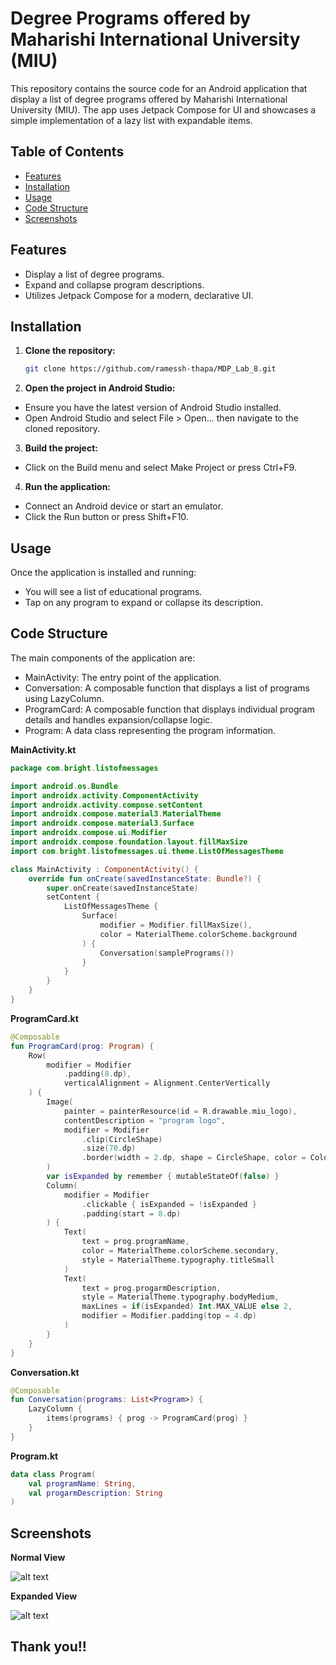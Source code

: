# Degree Programs offered by Maharishi International University (MIU)

This repository contains the source code for an Android application that  display a list of degree programs offered by Maharishi International University (MIU). The app uses Jetpack Compose for UI and showcases a simple implementation of a lazy list with expandable items.

## Table of Contents
- [Features](#features)
- [Installation](#installation)
- [Usage](#usage)
- [Code Structure](#code-structure)
- [Screenshots](#screenshots)

## Features

- Display a list of degree programs.
- Expand and collapse program descriptions.
- Utilizes Jetpack Compose for a modern, declarative UI.

## Installation

1. **Clone the repository:**

   ```bash
   git clone https://github.com/ramessh-thapa/MDP_Lab_8.git


2. **Open the project in Android Studio:**
- Ensure you have the latest version of Android Studio installed.
- Open Android Studio and select File > Open... then navigate to the cloned repository.

3. **Build the project:**
- Click on the Build menu and select Make Project or press Ctrl+F9.

4. **Run the application:**
- Connect an Android device or start an emulator.
- Click the Run button or press Shift+F10.


## Usage

Once the application is installed and running:

- You will see a list of educational programs.
- Tap on any program to expand or collapse its description.


## Code Structure

The main components of the application are:

- MainActivity: The entry point of the application.
- Conversation: A composable function that displays a list of programs using LazyColumn.
- ProgramCard: A composable function that displays individual program details and handles expansion/collapse logic.
- Program: A data class representing the program information.


**MainActivity.kt**

```kotlin
package com.bright.listofmessages

import android.os.Bundle
import androidx.activity.ComponentActivity
import androidx.activity.compose.setContent
import androidx.compose.material3.MaterialTheme
import androidx.compose.material3.Surface
import androidx.compose.ui.Modifier
import androidx.compose.foundation.layout.fillMaxSize
import com.bright.listofmessages.ui.theme.ListOfMessagesTheme

class MainActivity : ComponentActivity() {
    override fun onCreate(savedInstanceState: Bundle?) {
        super.onCreate(savedInstanceState)
        setContent {
            ListOfMessagesTheme {
                Surface(
                    modifier = Modifier.fillMaxSize(),
                    color = MaterialTheme.colorScheme.background
                ) {
                    Conversation(samplePrograms())
                }
            }
        }
    }
}

```
**ProgramCard.kt**

```kotlin
@Composable
fun ProgramCard(prog: Program) {
    Row(
        modifier = Modifier
            .padding(8.dp),
            verticalAlignment = Alignment.CenterVertically
    ) {
        Image(
            painter = painterResource(id = R.drawable.miu_logo),
            contentDescription = "program logo",
            modifier = Modifier
                .clip(CircleShape)
                .size(70.dp)
                .border(width = 2.dp, shape = CircleShape, color = Color.LightGray)
        )
        var isExpanded by remember { mutableStateOf(false) }
        Column(
            modifier = Modifier
                .clickable { isExpanded = !isExpanded }
                .padding(start = 8.dp)
        ) {
            Text(
                text = prog.programName,
                color = MaterialTheme.colorScheme.secondary,
                style = MaterialTheme.typography.titleSmall
            )
            Text(
                text = prog.progarmDescription,
                style = MaterialTheme.typography.bodyMedium,
                maxLines = if(isExpanded) Int.MAX_VALUE else 2,
                modifier = Modifier.padding(top = 4.dp)
            )
        }
    }
}

```
**Conversation.kt**

```kotlin
@Composable
fun Conversation(programs: List<Program>) {
    LazyColumn {
        items(programs) { prog -> ProgramCard(prog) }
    }
}
```

**Program.kt**

```kotlin
data class Program(
    val programName: String,
    val progarmDescription: String
)
```

## Screenshots

**Normal View**

![alt text](screenshots/normalView.png)


**Expanded View**

![alt text](screenshots/expandedView.png)


## Thank you!!


